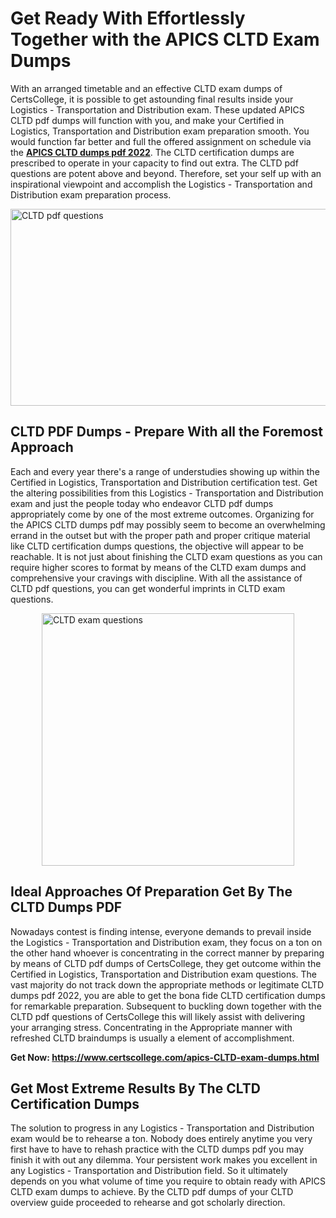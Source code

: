 <h1><strong>Get Ready With Effortlessly Together with the APICS CLTD Exam Dumps&nbsp;</strong></h1>
<p><span style="font-weight: 400;">With an arranged timetable and an effective  CLTD exam dumps of CertsCollege, it is possible to get astounding final results inside your Logistics - Transportation and Distribution exam. These updated APICS CLTD pdf dumps will function with you, and make your Certified in Logistics, Transportation and Distribution exam preparation smooth. You would function far better and full the offered assignment on schedule via the <strong><a href="https://www.certscollege.com/apics-CLTD-exam-dumps.html">APICS CLTD dumps pdf 2022</a></strong>. The CLTD certification dumps are prescribed to operate in your capacity to find out extra. The  CLTD pdf questions are potent above and beyond. Therefore, set your self up with an inspirational viewpoint and accomplish the Logistics - Transportation and Distribution exam preparation process.&nbsp;</span></p>
<p><span style="font-weight: 400;"><img style="display: block; margin-left: auto; margin-right: auto;" src="https://i.ibb.co/CPDK3ps/Yellow-and-Blue-Initiative-Blog-Banner.png" alt="CLTD pdf questions" width="559" height="315" /></span></p>
<h2><strong>CLTD PDF Dumps - Prepare With all the Foremost Approach</strong></h2>
<p><span style="font-weight: 400;">Each and every year there's a range of understudies showing up within the Certified in Logistics, Transportation and Distribution certification test. Get the altering possibilities from this Logistics - Transportation and Distribution exam and just the people today who endeavor CLTD pdf dumps appropriately come by one of the most extreme outcomes. Organizing for the APICS CLTD dumps pdf may possibly seem to become an overwhelming errand in the outset but with the proper path and proper critique material like CLTD certification dumps questions, the objective will appear to be reachable. It is not just about finishing the CLTD exam questions as you can require higher scores to format by means of the CLTD exam dumps and comprehensive your cravings with discipline. With all the assistance of CLTD pdf questions, you can get wonderful imprints in CLTD exam questions.</span></p>
<p><span style="font-weight: 400;"><a href="https://tinyurl.com/y2commka"><img style="display: block; margin-left: auto; margin-right: auto;" src="https://i.ibb.co/9tMrhdY/Teacher-Appreciation-Invitation.png" alt="CLTD exam questions " width="404" height="404" /></a></span></p>
<h2><strong>Ideal Approaches Of Preparation Get By The CLTD Dumps PDF</strong></h2>
<p><span style="font-weight: 400;">Nowadays contest is finding intense, everyone demands to prevail inside the Logistics - Transportation and Distribution exam, they focus on a ton on the other hand whoever is concentrating in the correct manner by preparing by means of CLTD pdf dumps of CertsCollege, they get outcome within the Certified in Logistics, Transportation and Distribution exam questions. The vast majority do not track down the appropriate methods or legitimate CLTD dumps pdf 2022, you are able to get the bona fide CLTD certification dumps for remarkable preparation. Subsequent to buckling down together with the  CLTD pdf questions of CertsCollege this will likely assist with delivering your arranging stress. Concentrating in the Appropriate manner with refreshed CLTD braindumps is usually a element of accomplishment.</span></p>
<p><span style="font-weight: 400;"><strong>Get Now: <a href="https://www.certscollege.com/apics-CLTD-exam-dumps.html">https://www.certscollege.com/apics-CLTD-exam-dumps.html</a></strong></span></p>
<h2><strong>Get Most Extreme Results By The CLTD Certification Dumps</strong></h2>
<p><span style="font-weight: 400;">The solution to progress in any Logistics - Transportation and Distribution exam would be to rehearse a ton. Nobody does entirely anytime you very first have to have to rehash practice with the CLTD dumps pdf you may finish it with out any dilemma. Your persistent work makes you excellent in any Logistics - Transportation and Distribution field. So it ultimately depends on you what volume of time you require to obtain ready with APICS CLTD exam dumps to achieve. By the CLTD pdf dumps of your CLTD overview guide proceeded to rehearse and got scholarly direction.</span></p>
